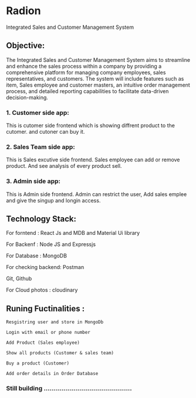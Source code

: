 # Radion

Integrated Sales and Customer Management System

## Objective:

The Integrated Sales and Customer Management System aims to streamline and enhance the sales process within a company by providing a comprehensive platform for managing company employees, sales representatives, and customers. The system will include features such as item, Sales employee and customer masters, an intuitive order management process, and detailed reporting capabilities to facilitate data-driven decision-making.

### 1. Customer side app:

This is cutomer side frontend which is showing diffrent product to the cutomer. and cutoner can buy it.

### 2. Sales Team side app:

This is Sales excutive side frontend. Sales employee can add or remove product. And see analysis of every product sell.

### 3. Admin side app:

This is Admin side frontend. Admin can restrict the user, Add sales emplee and give the singup and longin access.



## Technology Stack:

For forntend : React Js and MDB and Material Ui library

For Backenf : Node JS and Expressjs

For Database : MongoDB

For checking backend: Postman

Git, Github

For Cloud photos : cloudinary

## Runing Fuctinalities :

    Resgistring user and store in MongoDb

    Login with email or phone number

    Add Product (Sales employee)

    Show all products (Customer & sales team)

    Buy a product (Customer)

    Add order details in Order Database

### Still building ............................................
